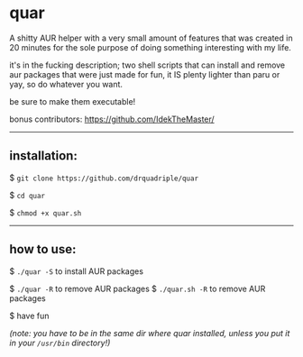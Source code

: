 # quar
A shitty AUR helper with a very small amount of features that was created in 20 minutes for the sole purpose of doing something interesting with my life.

it's in the fucking description;
two shell scripts that can install and remove aur packages that were just made for fun, it IS plenty lighter than paru or yay, so do whatever you want.

be sure to make them executable!

bonus contributors: https://github.com/IdekTheMaster/

-------------
installation:
-------------
$ `git clone https://github.com/drquadriple/quar`

$ `cd quar`

$ `chmod +x quar.sh`

-----------
how to use:
-----------

$ `./quar -S` to install AUR packages

$ `./quar -R` to remove AUR packages
$ `./quar.sh -R` to remove AUR packages


$ have fun

*(note: you have to be in the same dir where quar installed, unless you put it in your `/usr/bin` directory!)*
